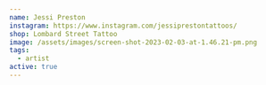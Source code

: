 ```yaml
---
name: Jessi Preston
instagram: https://www.instagram.com/jessiprestontattoos/
shop: Lombard Street Tattoo
image: /assets/images/screen-shot-2023-02-03-at-1.46.21-pm.png
tags:
  - artist
active: true
---
```


